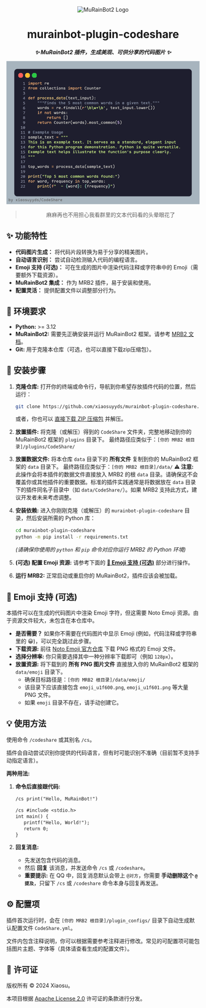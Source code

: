 <div align="center">

<a href="https://github.com/MuRainBot/MuRainBot2" style="text-decoration:none" >
    <img src="https://mrb2.xiaosu.icu/icon.webp" width="200px" height="200px" alt="MuRainBot2 Logo">
</a>

# murainbot-plugin-codeshare

***✨ MuRainBot2 插件，生成美观、可供分享的代码图片 ✨***

![示例图片](example.png)

> 麻麻再也不用担心我看群里的文本代码看的头晕眼花了

</div>

## ✨ 功能特性

*   **代码图片生成：** 将代码片段转换为易于分享的精美图片。
*   **自动语言识别：** 尝试自动检测输入代码的编程语言。
*   **Emoji 支持 (可选)：** 可在生成的图片中渲染代码注释或字符串中的 Emoji（需要额外下载资源）。
*   **MuRainBot2 集成：** 作为 MRB2 插件，易于安装和使用。
*   **配置灵活：** 提供配置文件以调整部分行为。

## 🔧 环境要求

*   **Python:** >= 3.12
*   **MuRainBot2:** 需要先正确安装并运行 MuRainBot2 框架。请参考 [MRB2 文档](https://mrb2.xiaosu.icu/start/getting-started)。
*   **Git:** 用于克隆本仓库（可选，也可以直接下载zip压缩包）。

## 🚀 安装步骤

1.  **克隆仓库:**
    打开你的终端或命令行，导航到你希望存放插件代码的位置，然后运行：
    ```bash
    git clone https://github.com/xiaosuyyds/murainbot-plugin-codeshare.git
    ```
    或者，你也可以 [直接下载 ZIP 压缩包](https://github.com/xiaosuyyds/murainbot-plugin-codeshare/archive/refs/heads/master.zip) 并解压。

2.  **放置插件:**
    将克隆（或解压）得到的 `CodeShare` 文件夹，完整地移动到你的 MuRainBot2 框架的 `plugins` 目录下。
    最终路径应类似于：`[你的 MRB2 根目录]/plugins/CodeShare/`

3.  **放置数据文件:**
    将本仓库 `data` 目录下的 **所有文件** 复制到你的 MuRainBot2 框架的 `data` 目录下。
    最终路径应类似于：`[你的 MRB2 根目录]/data/`
    **⚠️ 注意:** 此操作会将本插件的数据文件直接放入 MRB2 的根 `data` 目录。请确保这不会覆盖你或其他插件的重要数据。标准的插件实践通常是将数据放在 `data` 目录下的插件同名子目录中（如 `data/CodeShare/`）。如果 MRB2 支持此方式，建议开发者未来考虑调整。

4.  **安装依赖:**
    进入你刚刚克隆（或解压）的 `murainbot-plugin-codeshare` 目录，然后安装所需的 Python 库：
    ```bash
    cd murainbot-plugin-codeshare
    python -m pip install -r requirements.txt
    ```
    *(请确保你使用的 `python` 和 `pip` 命令对应你运行 MRB2 的 Python 环境)*

5.  **(可选) 配置 Emoji 资源:**
    请参考下面的 **[🤔 Emoji 支持 (可选)](#-emoji-支持-可选)** 部分进行操作。

6.  **运行 MRB2:**
    正常启动或重启你的 MuRainBot2，插件应该会被加载。

## 🤔 Emoji 支持 (可选)

本插件可以在生成的代码图片中渲染 Emoji 字符，但这需要 Noto Emoji 资源。由于资源文件较大，未包含在本仓库中。

*   **是否需要？** 如果你不需要在代码图片中显示 Emoji (例如，代码注释或字符串里的 😀)，可以完全跳过此步骤。
*   **下载资源:** 前往 [Noto Emoji 官方仓库](https://github.com/googlefonts/noto-emoji/tree/main/png) 下载 PNG 格式的 Emoji 文件。
*   **选择分辨率:** 你只需要选择其中一种分辨率下载即可（例如 `128px`）。
*   **放置资源:** 将下载到的 **所有 PNG 图片文件** 直接放入你的 MuRainBot2 框架的 `data/emoji` 目录下。
    *   确保目标路径是：`[你的 MRB2 根目录]/data/emoji/`
    *   该目录下应该直接包含 `emoji_u1f600.png`, `emoji_u1f601.png` 等大量 PNG 文件。
    *   如果 `emoji` 目录不存在，请手动创建它。

## 💡 使用方法

使用命令 `/codeshare` 或其别名 `/cs`。

插件会自动尝试识别你提供的代码语言，但有时可能识别不准确（目前暂不支持手动指定语言）。

**两种用法:**

1.  **命令后直接跟代码:**
    ```
    /cs print("Hello, MuRainBot!")
    ```
    ```
    /cs #include <stdio.h>
    int main() {
       printf("Hello, World!");
       return 0;
    }
    ```

2.  **回复消息:**
    *   先发送包含代码的消息。
    *   然后 **回复** 该消息，并发送命令 `/cs` 或 `/codeshare`。
    *   **重要提示:** 在 QQ 中，回复消息默认会带上 `@对方`，你需要 **手动删除这个 `@提及`**，只留下 `/cs` 或 `/codeshare` 命令本身与回复再发送。

## ⚙️ 配置项

插件首次运行时，会在 `[你的 MRB2 根目录]/plugin_configs/` 目录下自动生成默认配置文件 `CodeShare.yml`。

文件内包含注释说明，你可以根据需要参考注释进行修改。常见的可配置项可能包括图片主题、字体等（具体请查看生成的配置文件）。

## 📜 许可证

版权所有 © 2024 Xiaosu。

本项目根据 [Apache License 2.0](https://github.com/xiaosuyyds/murainbot-plugin-codeshare/blob/master/LICENSE) 许可证的条款进行分发。
